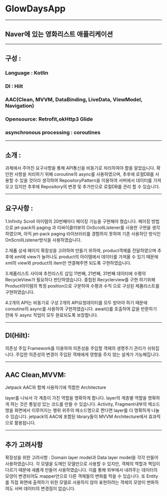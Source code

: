 # GlowDaysApp

***

## Naver에 있는 영화리스트 애플리케이션
***

## 구성 :
### Language : Kotlin
### DI : Hilt
### AAC(Clean, MVVM, DataBinding, LiveData, ViewModel, Navigation)
### Opensource: Retrofit,okHttp3 Glide
### asynchronous processing : coroutines

***
## 소개 :
과제에서 주어진 요구사항을 통해 API통신을 비동기로 처리하여야 함을 알았습니다.
확인한 사항을 처리하기 위해 coroutine의 async를 사용하였으며,
추후에 로컬DB를 사용할 수 있을 것이라 생각하여 RepositoryPattern을 이용하여 서버에서 데이터를 가져오고 있지만 추후에 Repository의 변경 및 추가만으로 로컬DB를 관리 할 수 있습니다.


***

## 요구사항 :
1.Infinity Scroll
아이템의 20번째마다 페이징 기능을 구현해야 했습니다. 페이징 방법으로 jet-pack의 paging 과 리싸이클러뷰의 OnScrollListener를 사용한 구현을 생각하였으며,
아직 jet-pack paging 라이브러리를 경험하지 못하여 기존 사용하던 방식인 OnScrollListener방식을 사용하였습니다.

2.제품 상세 페이지
확장성을 고려하여 만들기 위하여, product객체를 전달하였으며 추후에 xml에 view가 늘어나도 product의 아이템에서 
데이터를 가져올 수 있기 때문에 xml의 view와 product의 item만 연결해주면 되도록 구현하였습니다.

3.제품리스트 사이에 추천리스트 삽입
11번째, 21번째, 31번째 데이터에 수평의 RecycleView가 필요하다 판단하였습니다.
중첩된 Recyclerview를 구현 하기위해 Product아이템의 특정 position으로 구분하여 
수평과 수직 으로 구성된 제품리스트를 구현하였습니다.

4.2개의 API는 비동기로 구성
2개의 API요청데이터를 모두 받아야 하기 때문에 coroutine의 async를 사용하여 구현하였습니다.
await()를 호출하여 값을 반환하기 전에 두 async 작업이 모두 완료되도록 보장합니다.


***
## DI(Hilt):
의존성 주입 Framework를 이용하여 의존성을 주입할 객체의 생명주기 관리가 쉬워집니다.
주입한 의존성의 변경이 주입된 객체에게 영향을 주지 않는 설계가 가능해집니다.

***
## AAC Clean,MVVM:
Jetpack AAC와 함께 사용하기에 적합한 Architecture

layer를 나눠서 각 계층이 가진 역할을 명확하게 합니다.
layer의 계층별 역할을 명확하게 하는 것은 통일성 있는 코드를 만들 수 있습니다.
Activity, Fragment내부의 메소드명을 화면에서 이루어지는 행위 위주의 메소드명으로 짠다면 layer를 더 명확하게 나눌 수 있습니다.
jetpack의 AAC에 포함된 library들이 MVVM Architecture에서 효과적으로 활용됩니다.


***
## 추가 고려사항

확장성을 위한 고려사항
: Domain layer model과 Data layer model을 각각 만들어 사용하였습니다.
각 모델을 도메인 모델만으로 사용할 수 있지만, 객체의 역할과 책임이 다르기 때문에 새롭게 만들어 사용하였습니다.
이를 통해 외부에서 내려주는 데이터의 모양이 변경되어도 mapper만으로 다른 객체들의 변화를 막을 수 있습니다.
또 Entity를 직접 화면에 출력하기 위한 모델로 사용하지 않아 표현하려는 객체의 모양이 변화하여도 서버 데이터의 변경점이 없습니다.

